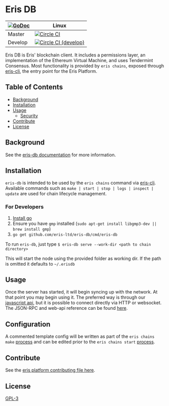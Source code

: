 # Eris DB

|[![GoDoc](https://godoc.org/github.com/eris-db?status.png)](https://godoc.org/github.com/eris-ltd/eris-db) | Linux |
|---|-------|
| Master | [![Circle CI](https://circleci.com/gh/eris-ltd/eris-db/tree/master.svg?style=svg)](https://circleci.com/gh/eris-ltd/eris-db/tree/master) |
| Develop | [![Circle CI (develop)](https://circleci.com/gh/eris-ltd/eris-db/tree/develop.svg?style=svg)](https://circleci.com/gh/eris-ltd/eris-db/tree/develop) |

Eris DB is Eris' blockchain client. It includes a permissions layer, an implementation of the Ethereum Virtual Machine, and uses Tendermint Consensus. Most functionality is provided by `eris chains`, exposed through [eris-cli](https://monax.io/docs/documentation/cli), the entry point for the Eris Platform.

## Table of Contents

- [Background](#background)
- [Installation](#installation)
- [Usage](#usage)
  - [Security](#security)
- [Contribute](#contribute)
- [License](#license)

## Background

See the [eris-db documentation](https://monax.io/docs/documentation/db/) for more information.

## Installation

`eris-db` is intended to be used by the `eris chains` command via [eris-cli](https://monax.io/docs/documentation/cli/latest/eris_chains). Available commands such as `make | start | stop | logs | inspect | update` are used for chain lifecycle management.

### For Developers

1. [Install go](https://golang.org/doc/install)
2. Ensure you have `gmp` installed (`sudo apt-get install libgmp3-dev || brew install gmp`)
3. `go get github.com/eris-ltd/eris-db/cmd/eris-db`


To run `eris-db`, just type `$ eris-db serve --work-dir <path to chain directory>`

This will start the node using the provided folder as working dir. If the path is omitted it defaults to `~/.erisdb`


## Usage

Once the server has started, it will begin syncing up with the network. At that point you may begin using it. The preferred way is through our [javascript api](https://monax.io/docs/documentation/db.js/), but it is possible to connect directly via HTTP or websocket. The JSON-RPC and web-api reference can be found [here](https://monax.io/docs/documentation/db/latest/specifications/api/).

## Configuration

A commented template config will be written as part of the `eris chains make` [process](https://monax.io/docs/documentation/cli/latest/eris_chains_make/) and can be edited prior to the `eris chains start` [process](https://monax.io/docs/documentation/cli/latest/eris_chains_start/).

## Contribute

See the [eris platform contributing file here](https://github.com/eris-ltd/coding/blob/master/github/CONTRIBUTING.md).

## License

[GPL-3](license.md)
